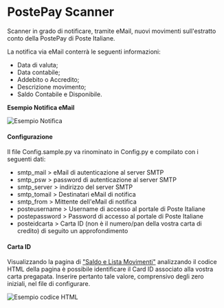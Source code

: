 # PostePay Scanner

Scanner in grado di notificare, tramite eMail, nuovi movimenti sull'estratto conto della PostePay di Poste Italiane.

La notifica via eMail conterrà le seguenti informazioni:
* Data di valuta;
* Data contabile;
* Addebito o Accredito;
* Descrizione movimento;
* Saldo Contabile e Disponibile.

**Esempio Notifica eMail**

![Esempio Notifica](https://raw.githubusercontent.com/drego85/PostePayScanner/master/screenshots/notifica_email.png)

#### Configurazione

Il file Config.sample.py va rinominato in Config.py e compilato con i seguenti dati:
* smtp_mail > eMail di autenticazione al server SMTP
* smtp_psw > password di autenticazione al server SMTP
* smtp_server > indirizzo del server SMTP
* smtp_tomail > Destinatari eMail di notifica
* smtp_from > Mittente dell'eMail di notifica 
* posteusername > Username di accesso al portale di Poste Italiane
* postepassword > Password di accesso al portale di Poste Italiane
* posteidcarta > Carta ID (non è il numero/pan della vostra carta di credito) di seguito un approfondimento

#### Carta ID

Visualizzando la pagina di ["Saldo e Lista Movimenti"](https://postepay.poste.it/portalppay/startListaMovimentiAction.do) analizzando il codice HTML della pagina è possibile identificare il Card ID associato alla vostra carta pregapata. Inserire pertanto tale valore, comprensivo degli zero iniziali, nel file di configurare.

![Esempio codice HTML](https://raw.githubusercontent.com/drego85/PostePayScanner/master/screenshots/cartaid.png)

